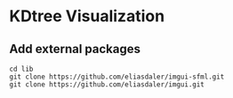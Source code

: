 # KDtree Visualization

## Add external packages
```
cd lib
git clone https://github.com/eliasdaler/imgui-sfml.git
git clone https://github.com/eliasdaler/imgui.git
```